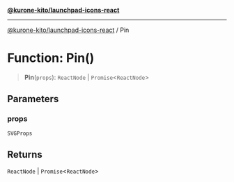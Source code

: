 [**@kurone-kito/launchpad-icons-react**](../README.md)

***

[@kurone-kito/launchpad-icons-react](../globals.md) / Pin

# Function: Pin()

> **Pin**(`props`): `ReactNode` \| `Promise`\<`ReactNode`\>

## Parameters

### props

`SVGProps`

## Returns

`ReactNode` \| `Promise`\<`ReactNode`\>
